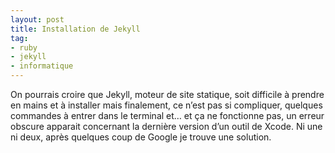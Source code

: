 ```yaml
---
layout: post
title: Installation de Jekyll
tag:
- ruby
- jekyll
- informatique
---
```


On pourrais croire que Jekyll, moteur de site statique, soit difficile à prendre en mains et à installer mais finalement, ce n’est pas si compliquer, quelques commandes à entrer dans le terminal et… et ça ne fonctionne pas, un erreur obscure apparait concernant la dernière version d’un outil de Xcode. Ni une ni deux, après quelques coup de Google je trouve une solution. 
